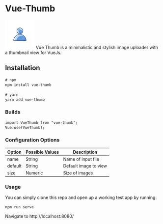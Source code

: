 # Vue-Thumb
<img src="./public/vue-thumb.svg" alt="Vue-Thumb" />
Vue Thumb is a minimalistic and stylish image uploader with a thumbnail view for VueJs.

## Installation
```
# npm
npm install vue-thumb

# yarn
yarn add vue-thumb
```

### Builds

```
import VueThumb from "vue-thumb";
Vue.use(VueThumb);
```

### Configuration Options

| Option | Possible Values | Description |
|--|--|--|
| name | String | Name of input file |
| default | String | Default image to view |
| size | Numeric | Size of images |

### Usage
You can simply clone this repo and open up a working test app by running:

```
npm run serve
```

Navigate to http://localhost:8080/
